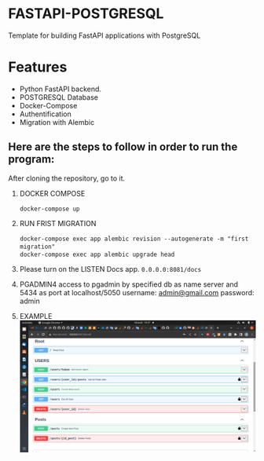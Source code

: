 # FASTAPI-POSTGRESQL
Template for building FastAPI applications with PostgreSQL

# Features
 - Python FastAPI backend.
 - POSTGRESQL Database
 - Docker-Compose
 - Authentification
 - Migration with Alembic

## Here are the steps to follow in order to run the program: 
After cloning the repository, go to it. 
 1. DOCKER COMPOSE
    ```
    docker-compose up
    
    ```

 2. RUN FRIST MIGRATION
      ```
      docker-compose exec app alembic revision --autogenerate -m "first migration"
      docker-compose exec app alembic upgrade head
      ```
 3. Please turn on the LISTEN Docs app. `0.0.0.0:8081/docs`



 4. PGADMIN4
   access to pgadmin by specified db as name server and 5434 as port at localhost/5050
   username: admin@gmail.com
   password: admin
 
 5. EXAMPLE
    ![IMAGE](./img/img.png)
